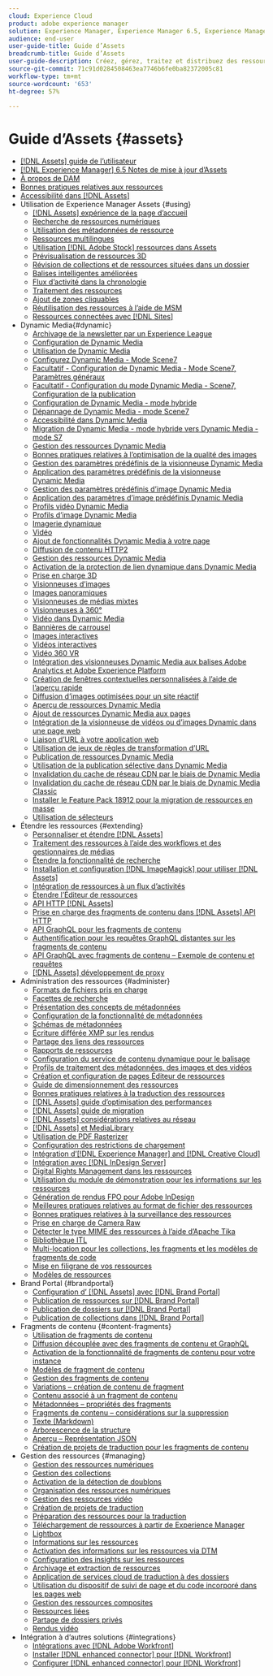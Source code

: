 ```yaml
---
cloud: Experience Cloud
product: adobe experience manager
solution: Experience Manager, Experience Manager 6.5, Experience Manager Assets
audience: end-user
user-guide-title: Guide d’Assets
breadcrumb-title: Guide d’Assets
user-guide-description: Créez, gérez, traitez et distribuez des ressources numériques.
source-git-commit: 71c91d0284508463ea7746b6fe0ba82372005c81
workflow-type: tm+mt
source-wordcount: '653'
ht-degree: 57%

---
```



# Guide d’Assets {#assets}

+ [[!DNL Assets] guide de l’utilisateur](home.md)
+ [[!DNL Experience Manager] 6.5 Notes de mise à jour d’Assets](https://experienceleague.adobe.com/docs/experience-manager-65/release-notes/assets.html)
+ [À propos de DAM](assets.md)
+ [Bonnes pratiques relatives aux ressources](best-practices-for-assets.md)
+ [Accessibilité dans [!DNL Assets]](accessibility.md)
+ Utilisation de Experience Manager Assets {#using}
   + [[!DNL Assets] expérience de la page d’accueil](assets-home-page.md)
   + [Recherche de ressources numériques](search-assets.md)
   + [Utilisation des métadonnées de ressource](metadata.md)
   + [Ressources multilingues](multilingual-assets.md)
   + [Utilisation [!DNL Adobe Stock] ressources dans Assets](aem-assets-adobe-stock.md)
   + [Prévisualisation de ressources 3D](previewing-3d-assets.md)
   + [Révision de collections et de ressources situées dans un dossier](bulk-approval.md)
   + [Balises intelligentes améliorées](enhanced-smart-tags.md)
   + [Flux d’activité dans la chronologie](activity-stream.md)
   + [Traitement des ressources](assets-workflow.md)
   + [Ajout de zones cliquables](image-maps.md)
   + [Réutilisation des ressources à l’aide de MSM](reuse-assets-using-msm.md)
   + [Ressources connectées avec [!DNL Sites]](use-assets-across-connected-assets-instances.md)
+ Dynamic Media{#dynamic}
   + [Archivage de la newsletter par un Experience League](dynamic-media-newsletter.md)
   + [Configuration de Dynamic Media](administering-dynamic-media.md)
   + [Utilisation de Dynamic Media](dynamic-media.md)
   + [Configurez Dynamic Media - Mode Scene7](config-dms7.md)
   + [Facultatif - Configuration de Dynamic Media - Mode Scene7, Paramètres généraux](dm-general-settings.md)
   + [Facultatif - Configuration du mode Dynamic Media - Scene7, Configuration de la publication](dm-publish-settings.md)
   + [Configuration de Dynamic Media - mode hybride](config-dynamic.md)
   + [Dépannage de Dynamic Media - mode Scene7](troubleshoot-dms7.md)
   + [Accessibilité dans Dynamic Media](accessibility-dm.md)
   + [Migration de Dynamic Media - mode hybride vers Dynamic Media - mode S7](migrate-from-hybrid-to-dms7.md)
   + [Gestion des ressources Dynamic Media](managing-assets.md)
   + [Bonnes pratiques relatives à l’optimisation de la qualité des images](best-practices-for-optimizing-the-quality-of-your-images.md)
   + [Gestion des paramètres prédéfinis de la visionneuse Dynamic Media](managing-viewer-presets.md)
   + [Application des paramètres prédéfinis de la visionneuse Dynamic Media](viewer-presets.md)
   + [Gestion des paramètres prédéfinis d’image Dynamic Media](managing-image-presets.md)
   + [Application des paramètres d’image prédéfinis Dynamic Media](image-presets.md)
   + [Profils vidéo Dynamic Media](video-profiles.md)
   + [Profils d’image Dynamic Media](image-profiles.md)
   + [Imagerie dynamique](imaging-faq.md)
   + [Vidéo ](s7-video.md)
   + [Ajout de fonctionnalités Dynamic Media à votre page](scene7.md)
   + [Diffusion de contenu HTTP2](http2.md)
   + [Gestion des ressources Dynamic Media](delivering-dynamic-media-assets.md)
   + [Activation de la protection de lien dynamique dans Dynamic Media](hotlink-protection.md)
   + [Prise en charge 3D](/help/assets/assets-3d.md)
   + [Visionneuses d’images](image-sets.md)
   + [Images panoramiques](panoramic-images.md)
   + [Visionneuses de médias mixtes](mixed-media-sets.md)
   + [Visionneuses à 360°](spin-sets.md)
   + [Vidéo  dans Dynamic Media](video.md)
   + [Bannières de carrousel](carousel-banners.md)
   + [Images interactives](interactive-images.md)
   + [Vidéos interactives](interactive-videos.md)
   + [Vidéo 360 VR](/help/assets/360-video.md)
   + [Intégration des visionneuses Dynamic Media aux balises Adobe Analytics et Adobe Experience Platform](/help/assets/tags.md)
   + [Création de fenêtres contextuelles personnalisées à l’aide de l’aperçu rapide](custom-pop-ups.md)
   + [Diffusion d’images optimisées pour un site réactif](responsive-site.md)
   + [Aperçu de ressources Dynamic Media](previewing-assets.md)
   + [Ajout de ressources Dynamic Media aux pages](adding-dynamic-media-assets-to-pages.md)
   + [Intégration de la visionneuse de vidéos ou d’images Dynamic dans une page web](embed-code.md)
   + [Liaison d’URL à votre application web](linking-urls-to-yourwebapplication.md)
   + [Utilisation de jeux de règles de transformation d’URL](using-rulesets-to-transform-urls.md)
   + [Publication de ressources Dynamic Media](publishing-dynamicmedia-assets.md)
   + [Utilisation de la publication sélective dans Dynamic Media](selective-publishing.md)
   + [Invalidation du cache de réseau CDN par le biais de Dynamic Media](invalidate-cdn-cache-dynamic-media.md)
   + [Invalidation du cache de réseau CDN par le biais de Dynamic Media Classic](invalidate-cdn-cache-dm-classic.md)
   + [Installer le Feature Pack 18912 pour la migration de ressources en masse](bulk-ingest-migrate.md)
   + [Utilisation de sélecteurs](working-with-selectors.md)
+ Étendre les ressources {#extending}
   + [Personnaliser et étendre [!DNL Assets]](extending-assets.md)
   + [Traitement des ressources à l’aide des workflows et des gestionnaires de médias](media-handlers.md)
   + [Étendre la fonctionnalité de recherche](searchx.md)
   + [Installation et configuration [!DNL ImageMagick] pour utiliser [!DNL Assets]](best-practices-for-imagemagick.md)
   + [Intégration de ressources à un flux d’activités](extending-activity-stream.md)
   + [Étendre l’Éditeur de ressources](asseteditorx.md)
   + [API HTTP [!DNL Assets]](mac-api-assets.md)
   + [Prise en charge des fragments de contenu dans [!DNL Assets] API HTTP](assets-api-content-fragments.md)
   + [API GraphQL pour les fragments de contenu](content-fragments/graphql-api-content-fragments.md)
   + [Authentification pour les requêtes GraphQL distantes sur les fragments de contenu](content-fragments/graphql-authentication-content-fragments.md)
   + [API GraphQL avec fragments de contenu – Exemple de contenu et requêtes](/help/assets/content-fragments/content-fragments-graphql-samples.md)
   + [[!DNL Assets] développement de proxy](proxy.md)
+ Administration des ressources {#administer}
   + [Formats de fichiers pris en charge](assets-formats.md)
   + [Facettes de recherche](search-facets.md)
   + [Présentation des concepts de métadonnées](metadata-concepts.md)
   + [Configuration de la fonctionnalité de métadonnées](metadata-config.md)
   + [Schémas de métadonnées](metadata-schemas.md)
   + [Écriture différée XMP sur les rendus](xmp-writeback.md)
   + [Partage des liens des ressources](link-sharing.md)
   + [Rapports de ressources](asset-reports.md)
   + [Configuration du service de contenu dynamique pour le balisage](config-smart-tagging.md)
   + [Profils de traitement des métadonnées, des images et des vidéos](processing-profiles.md)
   + [Création et configuration de pages Éditeur de ressources](assets-finder-editor.md)
   + [Guide de dimensionnement des ressources](assets-sizing-guide.md)
   + [Bonnes pratiques relatives à la traduction des ressources](best-practices-for-translating-assets-efficiently.md)
   + [[!DNL Assets] guide d’optimisation des performances](performance-tuning-guidelines.md)
   + [[!DNL Assets] guide de migration](assets-migration-guide.md)
   + [[!DNL Assets] considérations relatives au réseau](assets-network-considerations.md)
   + [[!DNL Assets] et MediaLibrary](medialibrary.md)
   + [Utilisation de PDF Rasterizer](aem-pdf-rasterizer.md)
   + [Configuration des restrictions de chargement](configuring-asset-upload-restrictions.md)
   + [Intégration d’[!DNL Experience Manager] and [!DNL Creative Cloud]](aem-cc-integration-best-practices.md)
   + [Intégration avec [!DNL InDesign Server]](indesign.md)
   + [Digital Rights Management dans les ressources](drm.md)
   + [Utilisation du module de démonstration pour les informations sur les ressources](use-demo-package-for-asset-insights.md)
   + [Génération de rendus FPO pour Adobe InDesign](configure-fpo-renditions.md)
   + [Meilleures pratiques relatives au format de fichier des ressources](assets-file-format-best-practices.md)
   + [Bonnes pratiques relatives à la surveillance des ressources](assets-monitoring-best-practices.md)
   + [Prise en charge de Camera Raw](camera-raw.md)
   + [Détecter le type MIME des ressources à l’aide d’Apache Tika](detect-asset-mime-type-with-tika.md)
   + [Bibliothèque ITL](imaging-transcoding-library.md)
   + [Multi-location pour les collections, les fragments et les modèles de fragments de code](multi-tenancy.md)
   + [Mise en filigrane de vos ressources](watermarking.md)
   + [Modèles de ressources](asset-templates.md)
+ Brand Portal {#brandportal}
   + [Configuration d’ [!DNL Assets] avec [!DNL Brand Portal]](configure-aem-assets-with-brand-portal.md)
   + [Publication de ressources sur [!DNL Brand Portal]](brand-portal-publish-assets.md)
   + [Publication de dossiers sur [!DNL Brand Portal]](brand-portal-publish-folder.md)
   + [Publication de collections dans [!DNL Brand Portal]](brand-portal-publish-collection.md)
+ Fragments de contenu {#content-fragments}
   + [Utilisation de fragments de contenu](content-fragments/content-fragments.md)
   + [Diffusion découplée avec des fragments de contenu et GraphQL](content-fragments/content-fragments-graphql.md)
   + [Activation de la fonctionnalité de fragments de contenu pour votre instance](content-fragments/content-fragments-configuration-browser.md)
   + [Modèles de fragment de contenu](content-fragments/content-fragments-models.md)
   + [Gestion des fragments de contenu](content-fragments/content-fragments-managing.md)
   + [Variations – création de contenu de fragment](content-fragments/content-fragments-variations.md)
   + [Contenu associé à un fragment de contenu](content-fragments/content-fragments-assoc-content.md)
   + [Métadonnées – propriétés des fragments](content-fragments/content-fragments-metadata.md)
   + [Fragments de contenu – considérations sur la suppression](content-fragments/content-fragments-delete.md)
   + [Texte (Markdown)](content-fragments/content-fragments-markdown.md)
   + [Arborescence de la structure](/help/assets/content-fragments/content-fragments-structure-tree.md)
   + [Aperçu – Représentation JSON](/help/assets/content-fragments/content-fragments-json-preview.md)
   + [Création de projets de traduction pour les fragments de contenu](creating-translation-projects-for-content-fragments.md)
+ Gestion des ressources {#managing}
   + [Gestion des ressources numériques](manage-assets.md)
   + [Gestion des collections](manage-collections.md)
   + [Activation de la détection de doublons](duplicate-detection.md)
   + [Organisation des ressources numériques](organize-assets.md)
   + [Gestion des ressources vidéo](managing-video-assets.md)
   + [Création de projets de traduction](translation-projects.md)
   + [Préparation des ressources pour la traduction](preparing-assets-for-translation.md)
   + [Téléchargement de ressources à partir de Experience Manager](download-assets-from-aem.md)
   + [Lightbox](light-box.md)
   + [Informations sur les ressources](asset-insights.md)
   + [Activation des informations sur les ressources via DTM](use-dtm-for-asset-insights.md)
   + [Configuration des insights sur les ressources](configure-asset-insights.md)
   + [Archivage et extraction de ressources](check-out-and-submit-assets.md)
   + [Application de services cloud de traduction à des dossiers](transition-cloud-services.md)
   + [Utilisation du dispositif de suivi de page et du code incorporé dans les pages web](use-page-tracker.md)
   + [Gestion des ressources composites](managing-linked-subassets.md)
   + [Ressources liées](related-assets.md)
   + [Partage de dossiers privés](private-folder.md)
   + [Rendus vidéo](video-renditions.md)
+ Intégration à d’autres solutions {#integrations}
   + [Intégrations avec [!DNL Adobe Workfront]](workfront-integrations.md)
   + [Installer [!DNL enhanced connector] pour [!DNL Workfront]](workfront-connector-install.md)
   + [Configurer [!DNL enhanced connector] pour [!DNL Workfront]](workfront-connector-configure.md)
